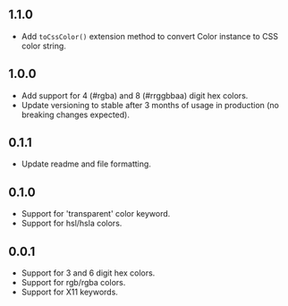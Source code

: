 ## 1.1.0

* Add `toCssColor()` extension method to convert Color instance to CSS color string.

## 1.0.0

* Add support for 4 (#rgba) and 8 (#rrggbbaa) digit hex colors.
* Update versioning to stable after 3 months of usage in production (no breaking changes expected).

## 0.1.1

* Update readme and file formatting.

## 0.1.0

* Support for 'transparent' color keyword.
* Support for hsl/hsla colors.

## 0.0.1

* Support for 3 and 6 digit hex colors.
* Support for rgb/rgba colors.
* Support for X11 keywords.
